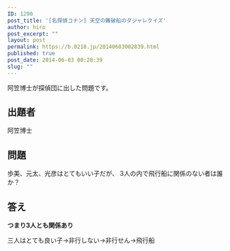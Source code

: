 ```yaml
---
ID: 1290
post_title: '[名探偵コナン] 天空の難破船のダジャレクイズ'
author: hiro
post_excerpt: ""
layout: post
permalink: https://b.0218.jp/20140603002839.html
published: true
post_date: 2014-06-03 00:28:39
slug: ""
---
```

阿笠博士が探偵団に出した問題です。
<!--more-->
<h2>出題者</h2>
阿笠博士

<h2>問題</h2>
歩美、元太、光彦はとてもいい子だが、
3人の内で飛行船に関係のない者は誰か？

<h2>答え</h2>
<strong>つまり3人とも関係あり</strong>

三人はとても良い子→非行しない→非行せん→飛行船